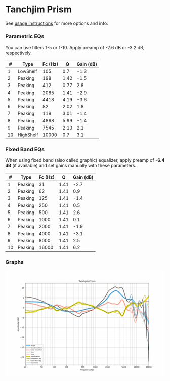 # Tanchjim Prism
See [usage instructions](https://github.com/jaakkopasanen/AutoEq#usage) for more options and info.

### Parametric EQs
You can use filters 1-5 or 1-10. Apply preamp of -2.6 dB or -3.2 dB, respectively.

|   # | Type      |   Fc (Hz) |    Q |   Gain (dB) |
|-----|-----------|-----------|------|-------------|
|   1 | LowShelf  |       105 | 0.7  |        -1.3 |
|   2 | Peaking   |       198 | 1.42 |        -1.5 |
|   3 | Peaking   |       412 | 0.77 |         2.8 |
|   4 | Peaking   |      2085 | 1.41 |        -2.9 |
|   5 | Peaking   |      4418 | 4.19 |        -3.6 |
|   6 | Peaking   |        82 | 2.02 |         1.8 |
|   7 | Peaking   |       119 | 3.01 |        -1.4 |
|   8 | Peaking   |      4868 | 5.99 |        -1.4 |
|   9 | Peaking   |      7545 | 2.13 |         2.1 |
|  10 | HighShelf |     10000 | 0.7  |         3.1 |

### Fixed Band EQs
When using fixed band (also called graphic) equalizer, apply preamp of **-6.4 dB** (if available) and set gains manually with these parameters.

|   # | Type    |   Fc (Hz) |    Q |   Gain (dB) |
|-----|---------|-----------|------|-------------|
|   1 | Peaking |        31 | 1.41 |        -2.7 |
|   2 | Peaking |        62 | 1.41 |         0.9 |
|   3 | Peaking |       125 | 1.41 |        -1.4 |
|   4 | Peaking |       250 | 1.41 |         0.5 |
|   5 | Peaking |       500 | 1.41 |         2.6 |
|   6 | Peaking |      1000 | 1.41 |         0.1 |
|   7 | Peaking |      2000 | 1.41 |        -1.9 |
|   8 | Peaking |      4000 | 1.41 |        -3.1 |
|   9 | Peaking |      8000 | 1.41 |         2.5 |
|  10 | Peaking |     16000 | 1.41 |         6.2 |

### Graphs
![](./Tanchjim%20Prism.png)
